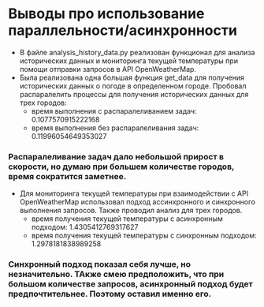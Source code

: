 # Выводы про использование параллельности/асинхронности
- В файле analysis_history_data.py реализован функционал для анализа исторических данных и мониторинга текущей температуры при помощи отправки запросов в API OpenWeatherMap.
- Была реализована одна большая функция get_data для получения исторических данных о погоде в определенном городе. Пробовал распаралелить процессы для получения исторических данных для трех городов:
  - время выполнения с распаралеливанием задач: 0.1077570915222168
  - время выполнения без распаралеливания задач: 0.11996054649353027
### Распаралеливание задач дало небольшой прирост в скорости, но думаю при большем количестве городов, время сократится заметнее.
- Для мониторинга текущей температуры при взаимодействии с API OpenWeatherMap использовал подход ассинхронного и синхронного выполнения запросов. Также проводил анализ для трех городов.
  - время получения текущей температуры с асинхронным подходом: 1.4305412769317627
  - время получения текущей температуры c синхронным подходом: 1.2978181838989258
### Синхронный подход показал себя лучше, но незначительно. ТАкже смею предположить, что при большом количестве запросов, асинхронный подход будет предпочтительнее. Поэтому оставил именно его.
